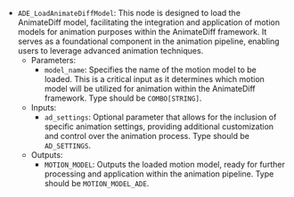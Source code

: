 - `ADE_LoadAnimateDiffModel`: This node is designed to load the AnimateDiff model, facilitating the integration and application of motion models for animation purposes within the AnimateDiff framework. It serves as a foundational component in the animation pipeline, enabling users to leverage advanced animation techniques.
    - Parameters:
        - `model_name`: Specifies the name of the motion model to be loaded. This is a critical input as it determines which motion model will be utilized for animation within the AnimateDiff framework. Type should be `COMBO[STRING]`.
    - Inputs:
        - `ad_settings`: Optional parameter that allows for the inclusion of specific animation settings, providing additional customization and control over the animation process. Type should be `AD_SETTINGS`.
    - Outputs:
        - `MOTION_MODEL`: Outputs the loaded motion model, ready for further processing and application within the animation pipeline. Type should be `MOTION_MODEL_ADE`.
